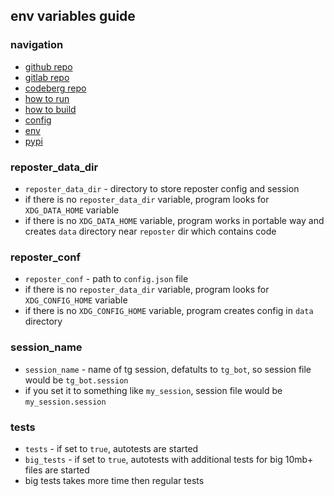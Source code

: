 ## env variables guide

### navigation

- [github repo](https://github.com/gmankab/reposter)
- [gitlab repo](https://gitlab.com/gmanka/reposter)
- [codeberg repo](https://codeberg.org/gmanka/reposter)
- [how to run](https://github.com/gmankab/reposter/blob/main/other/docs/run.md)
- [how to build](https://github.com/gmankab/reposter/blob/main/other/docs/build.md)
- [config](https://github.com/gmankab/reposter/blob/main/other/docs/config.md)
- [env](https://github.com/gmankab/reposter/blob/main/other/docs/env.md)
- [pypi](https://pypi.org/project/reposter)

### reposter_data_dir

- `reposter_data_dir` - directory to store reposter config and session
- if there is no `reposter_data_dir` variable, program looks for `XDG_DATA_HOME` variable
- if there is no `XDG_DATA_HOME` variable, program works in portable way and creates `data` directory near `reposter` dir which contains code

### reposter_conf

- `reposter_conf` - path to `config.json` file
- if there is no `reposter_data_dir` variable, program looks for `XDG_CONFIG_HOME` variable
- if there is no `XDG_CONFIG_HOME` variable, program creates config in `data` directory

### session_name

- `session_name` - name of tg session, defatults to `tg_bot`, so session file would be `tg_bot.session`
- if you set it to something like `my_session`, session file would be `my_session.session`

### tests

- `tests` - if set to `true`, autotests are started
- `big_tests` - if set to `true`, autotests with additional tests for big 10mb+ files are started
- big tests takes more time then regular tests

